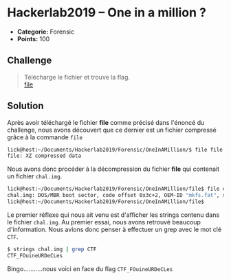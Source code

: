 # Hackerlab2019 – One in a million ?

* **Categorie:** Forensic
* **Points:** 100

## Challenge
>Télécharge le fichier et trouve la flag.<br>
[file](file)

## Solution
Après avoir téléchargé le fichier <b>file</b> comme précisé dans l'énoncé du challenge, nous avons découvert que ce dernier est un fichier compressé grâce à la commande `file`
```bash
lick@host:~/Documents/Hackerlab2019/Forensic/OneInAMillion/$ file file
file: XZ compressed data
```
Nous avons donc procéder à la décompression du fichier <b>file</b> qui contenait un fichier `chal.img`.

```bash
lick@host:~/Documents/Hackerlab2019/Forensic/OneInAMillion/file$ file chal.img
chal.img: DOS/MBR boot sector, code offset 0x3c+2, OEM-ID "mkfs.fat", sectors/cluster 4, reserved sectors 4, root entries 512, sectors 10240 (volumes <=32 MB), Media descriptor 0xf8, sectors/FAT 8, sectors/track 62, heads 248, hidden sectors 2048, serial number 0x4e883265, label: "CHAL       ", FAT (12 bit)
lick@host:~/Documents/Hackerlab2019/Forensic/OneInAMillion/file$
```

Le premier réflexe qui nous ait venu est d'afficher les strings contenu dans le fichier `chal.img`. Au premier essai, nous avons retrouvé beaucoup d'information. Nous avions donc penser à effectuer un grep avec le mot clé `CTF`.
```bash
$ strings chal.img | grep CTF
CTF_FOuineURDeCLes
```

Bingo...........nous voici en face du flag `CTF_FOuineURDeCLes`
